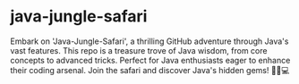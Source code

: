 # java-jungle-safari
Embark on 'Java-Jungle-Safari', a thrilling GitHub adventure through Java's vast features. This repo is a treasure trove of Java wisdom, from core concepts to advanced tricks. Perfect for Java enthusiasts eager to enhance their coding arsenal. Join the safari and discover Java's hidden gems! 🌴🐘💻
